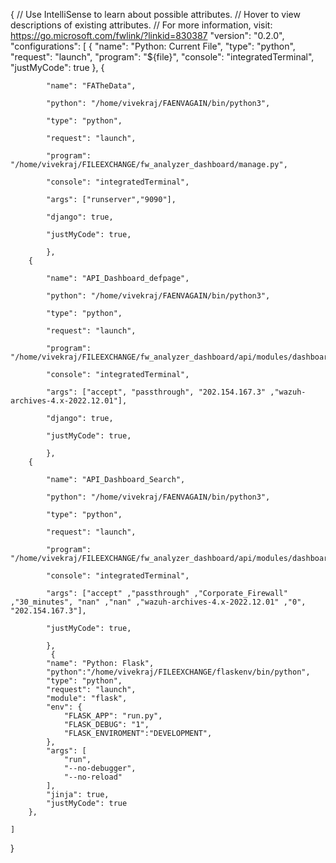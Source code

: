 {
    // Use IntelliSense to learn about possible attributes.
    // Hover to view descriptions of existing attributes.
    // For more information, visit: https://go.microsoft.com/fwlink/?linkid=830387
    "version": "0.2.0",
    "configurations": [
        {
            "name": "Python: Current File",
            "type": "python",
            "request": "launch",
            "program": "${file}",
            "console": "integratedTerminal",
            "justMyCode": true
        },
        {

            "name": "FATheData",
            
            "python": "/home/vivekraj/FAENVAGAIN/bin/python3",
            
            "type": "python",
            
            "request": "launch",
            
            "program": "/home/vivekraj/FILEEXCHANGE/fw_analyzer_dashboard/manage.py",
            
            "console": "integratedTerminal",
            
            "args": ["runserver","9090"],
            
            "django": true,
            
            "justMyCode": true,
            
            },
        {

            "name": "API_Dashboard_defpage",
            
            "python": "/home/vivekraj/FAENVAGAIN/bin/python3",
            
            "type": "python",
            
            "request": "launch",
            
            "program": "/home/vivekraj/FILEEXCHANGE/fw_analyzer_dashboard/api/modules/dashboard_defpage_utils.py",
            
            "console": "integratedTerminal",
            
            "args": ["accept", "passthrough", "202.154.167.3" ,"wazuh-archives-4.x-2022.12.01"],
            
            "django": true,
            
            "justMyCode": true,
            
            },
        {

            "name": "API_Dashboard_Search",
            
            "python": "/home/vivekraj/FAENVAGAIN/bin/python3",
            
            "type": "python",
            
            "request": "launch",
            
            "program": "/home/vivekraj/FILEEXCHANGE/fw_analyzer_dashboard/api/modules/dashboard_search_utils.py",
            
            "console": "integratedTerminal",
            
            "args": ["accept" ,"passthrough" ,"Corporate_Firewall" ,"30_minutes", "nan" ,"nan" ,"wazuh-archives-4.x-2022.12.01" ,"0", "202.154.167.3"],
        
            "justMyCode": true,
            
            },
             {
            "name": "Python: Flask",
            "python":"/home/vivekraj/FILEEXCHANGE/flaskenv/bin/python",
            "type": "python",
            "request": "launch",
            "module": "flask",
            "env": {
                "FLASK_APP": "run.py",
                "FLASK_DEBUG": "1",
                "FLASK_ENVIROMENT":"DEVELOPMENT",
            },
            "args": [
                "run",
                "--no-debugger",
                "--no-reload"
            ],
            "jinja": true,
            "justMyCode": true
        },

    ]
}
